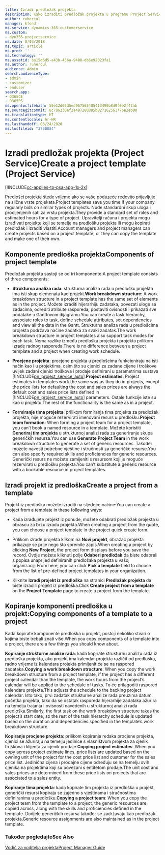 ```yaml
---
title: Izradi predložak projekta
description: Kako izraditi predložak projekta u programu Project Service
author: ruhercul
manager: kfend
ms.service: dynamics-365-customerservice
ms.custom:
- dyn365-projectservice
ms.date: 8/03/2018
ms.topic: article
ms.prod: ''
ms.technology: ''
ms.assetid: ba15d6d5-a43b-456a-9488-db6e92023fa1
ms.author: ruhercul
audience: Admin
search.audienceType:
- admin
- customizer
- enduser
search.app:
- D365CE
- D365PS
ms.openlocfilehash: 50e12d65d5ed957565485413490b8d9f0e2f47ab
ms.sourcegitcommit: 8c786230ef2a497280885b827162561776e2eb00
ms.translationtype: HT
ms.contentlocale: hr-HR
ms.lasthandoff: 03/24/2020
ms.locfileid: "3750084"
---
```

# <a name="create-a-project-template-project-service"></a><span data-ttu-id="299df-103">Izradi predložak projekta (Project Service)</span><span class="sxs-lookup"><span data-stu-id="299df-103">Create a project template (Project Service)</span></span>

[!INCLUDE[cc-applies-to-psa-app-1x-2x](../includes/cc-applies-to-psa-app-1x-2x.md)]

<span data-ttu-id="299df-104">Predlošci projekta štede vrijeme ako se vaše poduzeće redovito prijavljuje na slične vrste projekata.</span><span class="sxs-lookup"><span data-stu-id="299df-104">Project templates save you time if your company regularly bids on similar types of projects.</span></span> <span data-ttu-id="299df-105">Nude standardni skup uloga i procijenjenih sati za vrstu projekta.</span><span class="sxs-lookup"><span data-stu-id="299df-105">They provide a standard set of roles and estimated hours for a type of project.</span></span> <span data-ttu-id="299df-106">Upravitelji računa i projekta mogu izrađivati projekte koji se temelje na predlošku projekta ili mogu kopirati predložak i izraditi vlastiti.</span><span class="sxs-lookup"><span data-stu-id="299df-106">Account managers and project managers can create projects based on a project template, or they can copy the template and make one of their own.</span></span>  
  
## <a name="components-of-project-template"></a><span data-ttu-id="299df-107">Komponente predloška projekta</span><span class="sxs-lookup"><span data-stu-id="299df-107">Components of project template</span></span>
 <span data-ttu-id="299df-108">Predložak projekta sastoji se od tri komponente:</span><span class="sxs-lookup"><span data-stu-id="299df-108">A project template consists of three components:</span></span>  
  
- <span data-ttu-id="299df-109">**Strukturna analiza rada**: strukturna analiza rada u predlošku projekta ima isti skup elemenata kao projekt.</span><span class="sxs-lookup"><span data-stu-id="299df-109">**Work breakdown structure**: A work breakdown structure in a project template has the same set of elements as in the project.</span></span> <span data-ttu-id="299df-110">Možete izraditi hijerarhiju zadataka, povezati uloge sa zadacima, odrediti atribute rasporeda, postaviti ovisnosti i prikazati sve podatake u Ganttovom dijagramu.</span><span class="sxs-lookup"><span data-stu-id="299df-110">You can create a task hierarchy, associate roles to task, define schedule attributes, set dependencies and view all the data in the Gantt.</span></span> <span data-ttu-id="299df-111">Strukturna analiza rada u predlošcima projekta podržava načine zadatka za svaki zadatak.</span><span class="sxs-lookup"><span data-stu-id="299df-111">The work breakdown structure in project templates also support task modes for each task.</span></span> <span data-ttu-id="299df-112">Nema razlike između predloška projekta i projekta prilikom izrade radnog rasporeda.</span><span class="sxs-lookup"><span data-stu-id="299df-112">There is no difference between a project template and a project when creating work schedule.</span></span>  
  
- <span data-ttu-id="299df-113">**Procjene projekta**: procjene projekta u predlošcima funkcioniraju na isti način kao i u projektima, osim što su cjenici za zadane cijene i troškove uvijek zadani cjenici troškova i prodaje definirani u parametrima sustava [!INCLUDE[pn_project_service_auto](../includes/pn-project-service-auto.md)].</span><span class="sxs-lookup"><span data-stu-id="299df-113">**Project estimates**: Project estimates in templates work the same way as they do in projects, except the price lists for defaulting the cost and sales prices are always the default cost and sales price lists defined in [!INCLUDE[pn_project_service_auto](../includes/pn-project-service-auto.md)] parameters.</span></span> <span data-ttu-id="299df-114">Ostale funkcije iste su kao u projektu.</span><span class="sxs-lookup"><span data-stu-id="299df-114">The rest of the functionality is the same as in a project.</span></span>  
  
- <span data-ttu-id="299df-115">**Formiranje tima projekta**: prilikom formiranja tima projekta za predložak projekta, nije moguće rezervirati imenovani resurs u predlošku.</span><span class="sxs-lookup"><span data-stu-id="299df-115">**Project team formation**: When forming a project team for a project template, you can’t book a named resource in a template.</span></span> <span data-ttu-id="299df-116">Možete koristiti **Generiraj tim projekta** u strukturnoj analizi rada za generiranje skupa generičkih resursa.</span><span class="sxs-lookup"><span data-stu-id="299df-116">You can use **Generate Project Team** in the work breakdown structure to generate a set of generic resources.</span></span> <span data-ttu-id="299df-117">Također možete navesti potrebne vještine i stručnosti za generičke resurse.</span><span class="sxs-lookup"><span data-stu-id="299df-117">You can also specify required skills and proficiencies for generic resources.</span></span> <span data-ttu-id="299df-118">Generički resurs ne možete zamijeniti s resursom koji je moguće rezervirati u predlošku projekta.</span><span class="sxs-lookup"><span data-stu-id="299df-118">You can’t substitute a generic resource with a bookable resource in project templates.</span></span>  
  
## <a name="create-a-project-from-a-template"></a><span data-ttu-id="299df-119">Izradi projekt iz predloška</span><span class="sxs-lookup"><span data-stu-id="299df-119">Create a project from a template</span></span>  
 <span data-ttu-id="299df-120">Projekt iz predloška možete izraditi na sljedeće načine:</span><span class="sxs-lookup"><span data-stu-id="299df-120">You can create a project from a template in these following ways:</span></span>  
  
-   <span data-ttu-id="299df-121">Kada izrađujete projekt iz ponude, možete odabrati predložak projekta u obrascu za brzu izradu projekta.</span><span class="sxs-lookup"><span data-stu-id="299df-121">When creating a project from the quote, you can choose a project template in the project quick create form.</span></span>  
  
-   <span data-ttu-id="299df-122">Prilikom izrade projekta klikom na **Novi projekt**, obrazac projekta prikazuje se prije nego što spremite zapis.</span><span class="sxs-lookup"><span data-stu-id="299df-122">When creating a project by clicking **New Project**, the project form displays before you save the record.</span></span> <span data-ttu-id="299df-123">Ovdje možete kliknuti polje **Odaberi predložak** da biste odabrali s popisa unaprijed definiranih predložaka projekta u vašoj organizaciji.</span><span class="sxs-lookup"><span data-stu-id="299df-123">From here, you can click **Pick a template** field to choose from the list of pre-defined project templates in your organization.</span></span>  
  
-   <span data-ttu-id="299df-124">Kliknite **Izradi projekt iz predloška** na stranici **Predložak projekta** da biste izradili projekt iz predloška.</span><span class="sxs-lookup"><span data-stu-id="299df-124">Click **Create project from a template** on the **Project Template** page to create a project from the template.</span></span>  
  
## <a name="copying-components-of-a-template-to-a-project"></a><span data-ttu-id="299df-125">Kopiranje komponenti predloška u projekt:</span><span class="sxs-lookup"><span data-stu-id="299df-125">Copying components of a template to a project</span></span>  
 <span data-ttu-id="299df-126">Kada kopirate komponente predloška u projekt, postoji nekoliko stvari o kojima biste trebali znati više.</span><span class="sxs-lookup"><span data-stu-id="299df-126">When you copy components of a template into a project, there are a few things you should know about.</span></span>  
  
 <span data-ttu-id="299df-127">**Kopiranje strukturne analize rada**: kada kopirate strukturnu analizu rada iz predloška projekta, ako projekt ima kalendar projekta različit od predloška, radno vrijeme iz kalendara projekta primijenit će se na raspored zadataka.</span><span class="sxs-lookup"><span data-stu-id="299df-127">**Copying a work breakdown structure**: When you copy the work breakdown structure from a project template, if the project has a different project calendar than the template, the work hours from the project’s calendar will be applied to the schedule of tasks.</span></span> <span data-ttu-id="299df-128">To će prilagoditi raspored kalendaru projekta.</span><span class="sxs-lookup"><span data-stu-id="299df-128">This adjusts the schedule to the backing project calendar.</span></span> <span data-ttu-id="299df-129">Isto tako, prvi zadatak strukturne analize rada preuzima datum početka projekta, tako da se ostatak rasporeda hijerarhije zadataka ažurira na temelju trajanja i ovisnosti navedenih u strukturnoj analizi rada predloška.</span><span class="sxs-lookup"><span data-stu-id="299df-129">Similarly, the first task on the work breakdown structure takes the project’s start date, so the rest of the task hierarchy schedule is updated based on the duration and dependencies specified in the template’s work breakdown structure.</span></span>  
  
 <span data-ttu-id="299df-130">**Kopiranje procjene projekta**: prilikom kopiranja redaka procjene projekta, cjenici se ažuriraju na temelju jedinice s vlasništvom projekta za cjenik troškova i klijenta za cjenik prodaje.</span><span class="sxs-lookup"><span data-stu-id="299df-130">**Copying project estimates**: When you copy across project estimate lines, price lists are updated based on the owning unit of the project for the cost price list and customer for the sales price list.</span></span> <span data-ttu-id="299df-131">Jedinična cijena i prodajne cijene određuju se na temelju ovih cjenika na projektima koji su povezani s entitetom prodaje.</span><span class="sxs-lookup"><span data-stu-id="299df-131">The unit cost and sales prices are determined from these price lists on projects that are associated to a sales entity.</span></span>  
  
 <span data-ttu-id="299df-132">**Kopiranje tima projekta**: kada kopirate tim projekta iz predloška u projekt, generički resursi kopiraju se zajedno s vještinama i stručnostima definiranima u predlošku.</span><span class="sxs-lookup"><span data-stu-id="299df-132">**Copying a project team**: When you copy the project team from the template to a project, the generic resources are copied across, along with the skills and proficiencies defined in the template.</span></span> <span data-ttu-id="299df-133">Dodjele generičkih resursa također se zadržavaju kao predložak projekta.</span><span class="sxs-lookup"><span data-stu-id="299df-133">Generic resource assignments are also maintained as in the project template.</span></span>  
  
### <a name="see-also"></a><span data-ttu-id="299df-134">Također pogledajte</span><span class="sxs-lookup"><span data-stu-id="299df-134">See Also</span></span>  
 [<span data-ttu-id="299df-135">Vodič za voditelja projekta</span><span class="sxs-lookup"><span data-stu-id="299df-135">Project Manager Guide</span></span>](../project-service/project-manager-guide.md)
